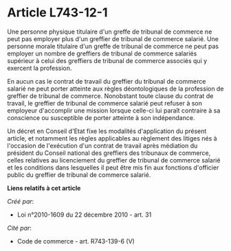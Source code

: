 # Article L743-12-1

Une personne physique titulaire d'un greffe de tribunal de commerce ne peut pas employer plus d'un greffier de tribunal de
commerce salarié. Une personne morale titulaire d'un greffe de tribunal de commerce ne peut pas employer un nombre de
greffiers de tribunal de commerce salariés supérieur à celui des greffiers de tribunal de commerce associés qui y exercent la
profession.

En aucun cas le contrat de travail du greffier du tribunal de commerce salarié ne peut porter atteinte aux règles
déontologiques de la profession de greffier de tribunal de commerce. Nonobstant toute clause du contrat de travail, le
greffier de tribunal de commerce salarié peut refuser à son employeur d'accomplir une mission lorsque celle-ci lui paraît
contraire à sa conscience ou susceptible de porter atteinte à son indépendance.

Un décret en Conseil d'Etat fixe les modalités d'application du présent article, et notamment les règles applicables au
règlement des litiges nés à l'occasion de l'exécution d'un contrat de travail après médiation du président du Conseil
national des greffiers des tribunaux de commerce, celles relatives au licenciement du greffier de tribunal de commerce
salarié et les conditions dans lesquelles il peut être mis fin aux fonctions d'officier public du greffier de tribunal de
commerce salarié.

**Liens relatifs à cet article**

_Créé par_:

  - Loi n°2010-1609 du 22 décembre 2010 - art. 31

_Cité par_:

  - Code de commerce - art. R743-139-6 (V)

